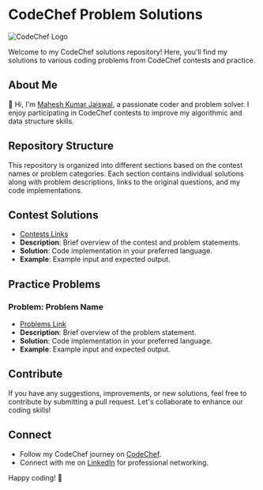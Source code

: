 # CodeChef Problem Solutions

![CodeChef Logo](https://s3.amazonaws.com/codechef_shared/sites/all/themes/abessive/logo.svg)

Welcome to my CodeChef solutions repository! Here, you'll find my solutions to various coding problems from CodeChef contests and practice.

## About Me

👋 Hi, I'm [Mahesh Kumar Jaiswal](https://www.codechef.com/users/mkj07), a passionate coder and problem solver. I enjoy participating in CodeChef contests to improve my algorithmic and data structure skills.

## Repository Structure

This repository is organized into different sections based on the contest names or problem categories. Each section contains individual solutions along with problem descriptions, links to the original questions, and my code implementations.

## Contest Solutions

- [Contests Links](https://www.codechef.com/contests?itm_medium=navmenu&itm_campaign=allcontests)
- **Description**: Brief overview of the contest and problem statements.
- **Solution**: Code implementation in your preferred language.
- **Example**: Example input and expected output.


## Practice Problems

### Problem: Problem Name

- [Problems Link](https://www.codechef.com/practice)
- **Description**: Brief overview of the problem statement.
- **Solution**: Code implementation in your preferred language.
- **Example**: Example input and expected output.


## Contribute

If you have any suggestions, improvements, or new solutions, feel free to contribute by submitting a pull request. Let's collaborate to enhance our coding skills!

## Connect

- Follow my CodeChef journey on [CodeChef](https://www.codechef.com/users/your_username).
- Connect with me on [LinkedIn](https://www.linkedin.com/in/your-linkedin-profile/) for professional networking.

Happy coding! 🚀
